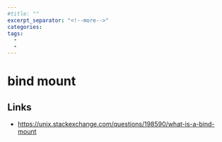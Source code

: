 ```yaml
---
#title: ""
excerpt_separator: "<!--more-->"
categories:
tags:
  - 
  - 
---
```



# bind mount



## Links

* https://unix.stackexchange.com/questions/198590/what-is-a-bind-mount



